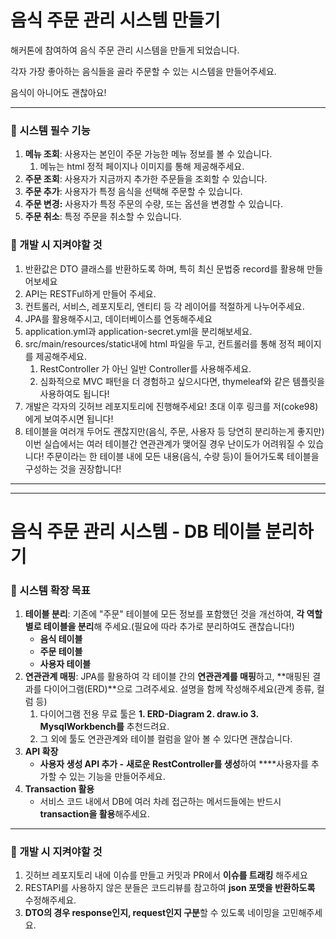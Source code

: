 # **음식 주문 관리 시스템 만들기**

해커톤에 참여하여 음식 주문 관리 시스템을 만들게 되었습니다.

각자 가장 좋아하는 음식들을 골라 주문할 수 있는 시스템을 만들어주세요.

음식이 아니어도 괜찮아요!

---

<aside>

### **📌 시스템 필수 기능**

</aside>

1. **메뉴 조회**: 사용자는 본인이 주문 가능한 메뉴 정보를 볼 수 있습니다.
   1. 메뉴는 html 정적 페이지나 이미지를 통해 제공해주세요.
2. **주문 조회**: 사용자가 지금까지 추가한 주문들을 조회할 수 있습니다.
3. **주문 추가**: 사용자가 특정 음식을 선택해 주문할 수 있습니다.
4. **주문 변경:** 사용자가 특정 주문의 수량, 또는 옵션을 변경할 수 있습니다.
5. **주문 취소**: 특정 주문을 취소할 수 있습니다.

<aside>

### **📌 개발 시 지켜야할 것**

</aside>

1. 반환값은 DTO 클래스를 반환하도록 하며, 특히 최신 문법중 record를 활용해 만들어보세요
2. API는 RESTFul하게 만들어 주세요.
3. 컨트롤러, 서비스, 레포지토리, 엔티티 등 각 레이어를 적절하게 나누어주세요.
4. JPA를 활용해주시고, 데이터베이스를 연동해주세요
5. application.yml과 application-secret.yml을 분리해보세요.
6. src/main/resources/static내에 html 파일을 두고, 컨트롤러를 통해 정적 페이지를 제공해주세요.
   1. RestController 가 아닌 일반 Controller를 사용해주세요.
   2. 심화적으로 MVC 패턴을 더 경험하고 싶으시다면, thymeleaf와 같은 템플릿을 사용하여도 됩니다!
7. 개발은 각자의 깃허브 레포지토리에 진행해주세요! 초대 이후 링크를 저(coke98)에게 보여주시면 됩니다!
8. 테이블을 여러개 두어도 괜찮지만(음식, 주문, 사용자 등 당연히 분리하는게 좋지만) 이번 실습에서는 여러 테이블간 연관관계가 맺어질 경우 난이도가 어려워질 수 있습니다! 주문이라는 한 테이블 내에 모든 내용(음식, 수량 등)이 들어가도록 테이블을 구성하는 것을 권장합니다!

---
---

# **음식 주문 관리 시스템 - DB 테이블 분리하기**

### **📌 시스템 확장 목표**

1. **테이블 분리**: 기존에 "주문" 테이블에 모든 정보를 포함했던 것을 개선하여, **각 역할별로 테이블을 분리**해 주세요.(필요에 따라 추가로 분리하여도 괜찮습니다!)
   - **음식 테이블**
   - **주문 테이블**
   - **사용자 테이블**
2. **연관관계 매핑**: JPA를 활용하여 각 테이블 간의 **연관관계를 매핑**하고, **매핑된 결과를 다이어그램(ERD)**으로 그려주세요. 설명을 함께 작성해주세요(관계 종류, 컬럼 등)
   1. 다이어그램 전용 무료 툴은 **1. ERD-Diagram 2. draw.io 3. MysqlWorkbench를** 추천드려요.
   2. 그 외에 툴도 연관관계와 테이블 컬럼을 알아 볼 수 있다면 괜찮습니다.
3. **API 확장**
   - **사용자 생성 API 추가 -** **새로운 RestController를 생성**하여 ****사용자를 추가할 수 있는 기능을 만들어주세요.
4. **Transaction 활용**
   - 서비스 코드 내에서 DB에 여러 차례 접근하는 메서드들에는 반드시 **transaction을 활용**해주세요.

---

### **📌 개발 시 지켜야할 것**

1. 깃허브 레포지토리 내에 이슈를 만들고 커밋과 PR에서 **이슈를 트래킹** 해주세요
2. RESTAPI를 사용하지 않은 분들은 코드리뷰를 참고하여 **json 포맷을 반환하도록** 수정해주세요.
3. **DTO의 경우 response인지, request인지 구분**할 수 있도록 네이밍을 고민해주세요.
